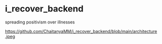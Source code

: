 # i_recover_backend
spreading positivism over illnesses 


https://github.com/ChaitanyaMM/i_recover_backend/blob/main/architecture.jpeg
